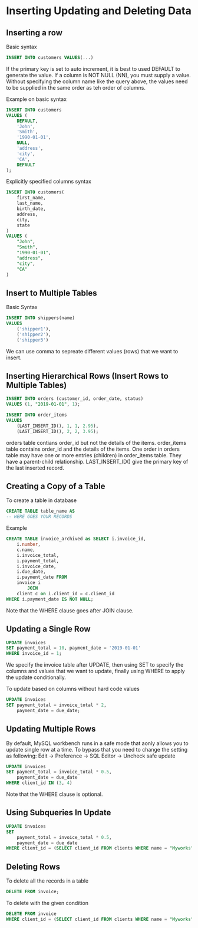 # Inserting Updating and Deleting Data

## Inserting a row
Basic syntax
```sql
INSERT INTO customers VALUES(...)
```
If the primary key is set to auto increment, it is best to used DEFAULT to generate the value. 
If a column is NOT NULL (NN), you must supply a value.
Without specifying the column name like the query above, the values need to be supplied in the same order as teh order of columns.

Example on basic syntax
```sql
INSERT INTO customers
VALUES (
    DEFAULT,
    'John',
    'Smith',
    '1990-01-01',
    NULL,
    'address',
    'city',
    'CA',
    DEFAULT
);
```

Explicitly specified columns syntax
```sql
INSERT INTO customers(
    first_name,
    last_name,
    birth_date,
    address,
    city,
    state
)
VALUES (
    "John",
    "Smith",
    "1990-01-01",
    "address",
    "city",
    "CA"
)

```

## Insert to Multiple Tables
Basic Syntax
```sql
INSERT INTO shippers(name)
VALUES 
    ('shipper1'),
    ('shipper2'),
    ('shipper3')

```
We can use comma to sepreate different values (rows) that we want to insert.

## Inserting Hierarchical Rows (Insert Rows to Multiple Tables)
```sql
INSERT INTO orders (customer_id, order_date, status)
VALUES (1, "2019-01-01", 1);

INSERT INTO order_items
VALUES 
    (LAST_INSERT_ID(), 1, 1, 2.95),
    (LAST_INSERT_ID(), 2, 2, 3.95);
```
orders table contians order_id but not the details of the items.
order_items table contains order_id and the details of the items.
One order in orders table may have one or more entries (children) in order_items table. They have a parent-child relationship.
LAST_INSERT_ID() give the primary key of the last inserted record.

## Creating a Copy of a Table
To create a table in database
```sql
CREATE TABLE table_name AS
-- HERE GOES YOUR RECORDS 
```

Example
```sql
CREATE TABLE invoice_archived as SELECT i.invoice_id,
    i.number,
    c.name,
    i.invoice_total,
    i.payment_total,
    i.invoice_date,
    i.due_date,
    i.payment_date FROM
    invoice i
        JOIN 
    client c on i.client_id = c.client_id
WHERE i.payment_date IS NOT NULL;
```
Note that the WHERE clause goes after JOIN clause.

## Updating a Single Row
```sql
UPDATE invoices
SET payment_total = 10, payment_date = '2019-01-01'
WHERE invoice_id = 1;
```
We specify the invoice table after UPDATE, then using SET to specify the columns and values that we want to update, finally using WHERE to apply the update conditionally.

To update based on columns without hard code values
```sql
UPDATE invoices
SET payment_total = invoice_total * 2,
    payment_date = due_date;
```

## Updating Multiple Rows
By default, MySQL workbench runs in a safe mode that aonly allows you to update single row at a time. To bypass that you need to change the setting as following:
    Edit -> Preference -> SQL Editor -> Uncheck safe update
```sql
UPDATE invoices
SET payment_total = invoice_total * 0.5,
    payment_date = due_date
WHERE client_id IN (3, 4)
```
Note that the WHERE clause is optional.

## Using Subqueries In Update
```sql
UPDATE invoices
SET 
    payment_total = invoice_total * 0.5,
    payment_date = due_date
WHERE client_id = (SELECT client_id FROM clients WHERE name = "Myworks");
```

## Deleting Rows
To delete all the records in a table
```sql
DELETE FROM invoice;
```

To delete with the given condition
```sql
DELETE FROM invoice
WHERE client_id = (SELECT client_id FROM clients WHERE name = "Myworks");
```

